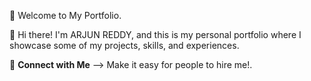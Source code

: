  🤝 Welcome to My Portfolio.

🫵 Hi there! I'm ARJUN REDDY, and this is my personal portfolio where I showcase some of my projects, skills, and experiences.

🫵 **Connect with Me** --> Make it easy for people to hire me!.
